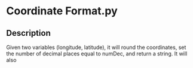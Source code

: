 # Coordinate Format.py

## Description

Given two variables (longitude, latitude), it will round the coordinates, set the number of decimal places equal to numDec,
and return a string. It will also 

